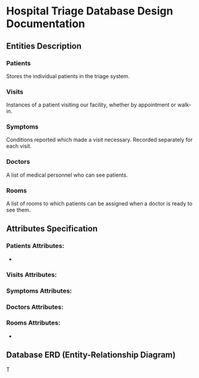 # Hospital Triage Database Design Documentation

## Entities Description

### Patients
Stores the individual patients in the triage system.

### Visits
Instances of a patient visiting our facility, whether by appointment or walk-in.

### Symptoms
Conditions reported which made a visit necessary. Recorded separately for each visit.

### Doctors
A list of medical personnel who can see patients.

### Rooms
A list of rooms to which patients can be assigned when a doctor is ready to see them.

## Attributes Specification

### Patients Attributes:
- 

### Visits Attributes:

### Symptoms Attributes:

### Doctors Attributes:

### Rooms Attributes:
-

## Database ERD (Entity-Relationship Diagram)
<!-- ![Database Schema](schema.png) -->

T

